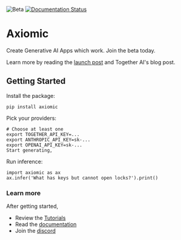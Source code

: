 ![Beta](https://img.shields.io/badge/status-beta-yellow)
[![Documentation Status](https://readthedocs.com/projects/axiomic-axiomic/badge/?version=latest&token=e91312bf81a79fe94d84cdf43f3eaf7ec7e55d9d51fb1a82ee0d24f73c5ec143)](https://axiomic-axiomic.readthedocs-hosted.com/en/latest/?badge=latest)


# Axiomic

Create Generative AI Apps which work. Join the beta today.

Learn more by reading the [launch post](examples/tutorials/README.md) and Together AI's blog post.

## Getting Started

Install the package:

    pip install axiomic

Pick your providers:

    # Choose at least one
    export TOGETHER_API_KEY=...
    export ANTHROPIC_API_KEY=sk-...
    export OPENAI_API_KEY=sk-...
    Start generating,

Run inference:

    import axiomic as ax
    ax.infer('What has keys but cannot open locks?').print()

### Learn more

After getting started, 

* Review the [Tutorials](examples/tutorials/README.md)
* Read the [documentation](https://axiomic-axiomic.readthedocs-hosted.com/en/latest/index.html)
* Join the [discord](https://discord.gg/7MfjnuY8)

